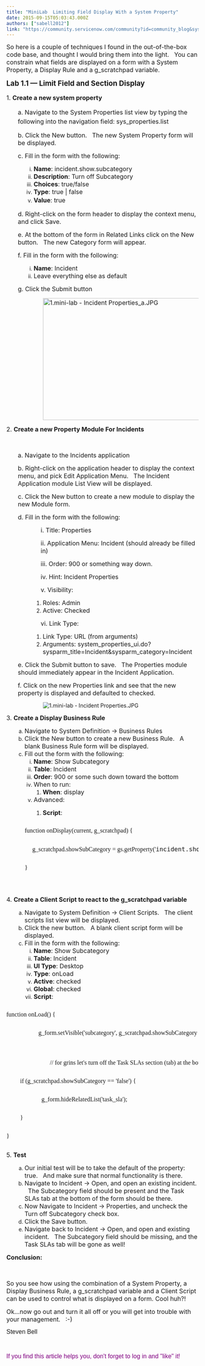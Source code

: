 ```yaml
---
title: "MiniLab  Limiting Field Display With a System Property"
date: 2015-09-15T05:03:43.000Z
authors: ["sabell2012"]
link: "https://community.servicenow.com/community?id=community_blog&sys_id=bf6d6e29dbd0dbc01dcaf3231f9619d2"
---
```

<p style="margin-bottom: .0001pt;"><span style="font-size: 12pt;">So here is a couple of techniques I found in the out-of-the-box code base, and thought I would bring them into the light.   You can constrain what fields are displayed on a form with a System Property, a Display Rule and a g_scratchpad variable.</span></p><p style="margin-bottom: .0001pt;"></p><p style="margin-bottom: .0001pt;"><span><strong style="font-size: 14pt;">Lab 1.1 — Limit Field and Section Display</strong></span></p><p></p><p><span style="line-height: 1.5em; font-size: 12pt;">1. <strong>Create a new system property</strong></span></p><p></p><p style="padding-left: 30px;"><span style="line-height: 1.5em; font-size: 12pt;">a. Navigate to the System Properties list view by typing the following into the navigation field: sys_properties.list</span></p><p style="padding-left: 30px;"><span style="font-size: 12pt;">b. Click the New button.   The new System Property form will be displayed.</span></p><p style="padding-left: 30px;"><span style="font-size: 12pt;">c. Fill in the form with the following:</span></p><ol style="list-style-type: decimal;"><ol style="list-style-type: lower-alpha;"><ol style="list-style-type: lower-roman;"><li><span style="font-size: 12pt;"><strong>Name</strong>: incident.show.subcategory</span></li><li><span style="font-size: 12pt;"><strong>Description</strong>: Turn off Subcategory</span></li><li><span style="font-size: 12pt;"><strong>Choices</strong>: true/false</span></li><li><span style="font-size: 12pt;"><strong>Type</strong>: true | false</span></li><li><span style="line-height: 1.5em; font-size: 12pt;"><strong>Value</strong>: true</span></li></ol></ol></ol><p style="padding-left: 30px;"><span style="font-size: 12pt;">d. Right-click on the form header to display the context menu, and click Save.</span></p><p style="padding-left: 30px;"><span style="font-size: 12pt;">e. At the bottom of the form in Related Links click on the New button.   The new Category form will appear.</span></p><p style="padding-left: 30px;"><span style="font-size: 12pt;">f. Fill in the form with the following:</span></p><ol><ol style="list-style-type: lower-alpha;"><ol style="list-style-type: lower-roman;"><li><span style="font-size: 12pt;"><strong>Name</strong>: Incident</span></li><li><span style="font-size: 12pt;">Leave everything else as default</span></li></ol></ol></ol><p style="padding-left: 30px;"><span style="font-size: 12pt;">g. Click the Submit button</span></p><p style="margin-left: 1.0in; margin-bottom: .0001pt;"></p><p style="margin-left: 1.0in; margin-bottom: .0001pt;"><span style="font-size: 12pt;"><img  alt="1.mini-lab - Incident Properties_a.JPG" class="image-0 jive-image" src="73558c46db9c5704ed6af3231f961960.iix" style="height: 319px; width: 620px;"/></span></p><p style="margin-left: 1.0in; margin-bottom: .0001pt;"></p><p><span style="font-size: 12pt;">2. <strong>Create a new Property Module For Incidents</strong></span></p><p><span style="font-size: 12pt;"><br/></span></p><p style="padding-left: 30px;"><span style="font-size: 12pt;">a. Navigate to the Incidents application</span></p><p style="padding-left: 30px;"><span style="font-size: 12pt;">b. Right-click on the application header to display the context menu, and pick Edit Application Menu.   The Incident Application module List View will be displayed.</span></p><p style="padding-left: 30px;"><span style="font-size: 12pt;">c. Click the New button to create a new module to display the new Module form.</span></p><p style="padding-left: 30px;"><span style="font-size: 12pt;">d. Fill in the form with the following:</span></p><p style="padding-left: 90px;"><span style="font-size: 12pt;">i. Title: Properties</span></p><p style="padding-left: 90px;"><span style="font-size: 12pt;">ii. Application Menu: Incident (should already be filled in)</span></p><p style="padding-left: 90px;"><span style="font-size: 12pt;">iii. Order: 900 or something way down.</span></p><p style="padding-left: 90px;"><span style="font-size: 12pt;">iv. Hint: Incident Properties</span></p><p style="padding-left: 90px;"><span style="font-size: 12pt;">v. Visibility:</span></p><ol><ol style="list-style-type: lower-alpha;"><ol><ol><li><span style="font-size: 12pt;">Roles: Admin</span></li><li><span style="font-size: 12pt;">Active: Checked</span></li></ol></ol></ol></ol><p style="padding-left: 90px;"><span style="font-size: 12pt;">vi. Link Type:</span></p><ol><ol><ol><ol><li><span style="font-size: 12pt;">Link Type: URL (from arguments)</span></li><li><span style="font-size: 12pt;">Arguments: system_properties_ui.do?sysparm_title=Incident&amp;sysparm_category=Incident</span></li></ol></ol></ol></ol><p></p><p style="padding-left: 30px;"><span style="font-size: 12pt;">e. Click the Submit button to save.   The Properties module should immediately appear in the Incident Application.</span></p><p style="padding-left: 30px;"><span style="font-size: 12pt;">f. Click on the new Properties link and see that the new property is displayed and defaulted to checked.</span></p><p style="margin-left: 1.0in; margin-bottom: .0001pt;"></p><p style="margin-left: 1.0in; margin-bottom: .0001pt;"><img  alt="1.mini-lab - Incident Properties.JPG" class="image-0 jive-image" src="1f7467bddb1c5b048c8ef4621f9619fb.iix" style="height: auto;"/></p><p style="margin-left: 1.0in; margin-bottom: .0001pt;"></p><p style="margin-left: 1.0in; margin-bottom: .0001pt;"></p><p><span style="font-size: 12pt;">3. <strong>Create a Display Business Rule</strong></span></p><p></p><ol style="list-style-type: decimal;"><ol style="list-style-type: lower-alpha;"><li><span style="font-size: 12pt;">Navigate to System Definition -&gt; Business Rules</span></li><li><span style="font-size: 12pt;">Click the New button to create a new Business Rule.   A blank Business Rule form will be displayed.</span></li><li><span style="font-size: 12pt;">Fill out the form with the following:</span><ol style="list-style-type: lower-roman;"><li><span style="font-size: 12pt;"><strong>Name</strong>: Show Subcategory</span></li><li><span style="font-size: 12pt;"><strong>Table</strong>: Incident</span></li><li><span style="font-size: 12pt;"><strong>Order</strong>: 900 or some such down toward the bottom</span></li><li><span style="font-size: 12pt;">When to run:</span><ol style="list-style-type: decimal;"><li><span style="font-size: 12pt;"><strong>When</strong>: display</span></li></ol></li><li><span style="font-size: 12pt;">Advanced:</span></li></ol><ul style="list-style-type: disc;"><ol style="list-style-type: decimal;"><li><span style="font-size: 12pt;"><strong>Script</strong>:</span></li></ol></ul></li></ol></ol><p style="margin-left: 2.0in; margin-bottom: .0001pt;"></p><pre __default_attr="javascript" __jive_macro_name="code" class="jive_text_macro jive_macro_code _jivemacro_uid_14422749592767797" jivemacro_uid="_14422749592767797">
<p style="margin-left: .5in; margin-bottom: .0001pt;"><span style="font-family: 'Lucida Console'; font-size: 12pt;">function onDisplay(current, g_scratchpad) {</span></p>
<p style="margin-left: .5in; margin-bottom: .0001pt;"><span style="font-size: 12pt;"><span style="font-family: 'Lucida Console';">     g_scratchpad.showSubCategory = gs.getProperty('</span>incident.show.subcategory<span style="font-family: 'Lucida Console';">', true);</span></span></p>
<p style="margin-left: .5in; margin-bottom: .0001pt;"><span style="font-family: 'Lucida Console'; font-size: 12pt;">}</span></p>
</pre><p><span style="font-size: 12pt;"><br/></span></p><p><span style="font-size: 12pt;">4. <strong>Create a Client Script to react to the g_scratchpad variable</strong></span></p><p></p><ol style="list-style-type: decimal;"><ol style="list-style-type: lower-alpha;"><li><span style="font-size: 12pt;">Navigate to System Definition -&gt; Client Scripts.   The client scripts list view will be displayed.</span></li><li><span style="font-size: 12pt;">Click the new button.   A blank client script form will be displayed.</span></li><li><span style="font-size: 12pt;">Fill in the form with the following:</span><ol style="list-style-type: lower-roman;"><li><span style="font-size: 12pt;"><strong>Name</strong>: Show Subcategory</span></li><li><span style="font-size: 12pt;"><strong>Table</strong>: Incident</span></li><li><span style="font-size: 12pt;"><strong>UI Type</strong>: Desktop</span></li><li><span style="font-size: 12pt;"><strong>Type</strong>: onLoad</span></li><li><span style="font-size: 12pt;"><strong>Active</strong>: checked</span></li><li><span style="font-size: 12pt;"><strong>Global</strong>: checked</span></li><li><span style="font-size: 12pt;"><strong>Script</strong>:</span></li></ol></li></ol></ol><p style="margin-left: 1.5in; margin-bottom: .0001pt;"></p><pre __default_attr="javascript" __jive_macro_name="code" class="jive_text_macro jive_macro_code _jivemacro_uid_14422750405387725" jivemacro_uid="_14422750405387725" modifiedtitle="true">
<p style="margin-bottom: .0001pt;"><span style="font-family: 'Lucida Console'; font-size: 12pt;">function onLoad() {</span></p>
<p style="margin-bottom: .0001pt; text-indent: .5in;"><span style="font-family: 'Lucida Console'; font-size: 12pt;">         g_form.setVisible('subcategory', g_scratchpad.showSubCategory == 'true'); </span></p>
<p style="margin-bottom: .0001pt; text-indent: .5in;"></p>
<p style="margin-bottom: 0.0001pt; text-indent: 0.5in; padding-left: 30px;"><span style="font-family: 'Lucida Console'; font-size: 12pt;">         // for grins let's turn off the Task SLAs section (tab) at the bottom of the form to show it can be done!</span></p>
<p style="margin-bottom: .0001pt;"><span style="font-family: 'Lucida Console'; font-size: 12pt;">         if (g_scratchpad.showSubCategory == 'false') {</span></p>
<p style="margin-bottom: .0001pt;"><span style="font-family: 'Lucida Console'; font-size: 12pt;">                       g_form.hideRelatedList('task_sla');</span></p>
<p style="margin-bottom: .0001pt;"><span style="font-family: 'Lucida Console'; font-size: 12pt;">         }</span></p>
<p style="margin-bottom: .0001pt;"><span style="font-family: 'Lucida Console'; font-size: 12pt;">}</span></p>
</pre><p style="margin-left: .25in; margin-bottom: .0001pt;"></p><p style="margin-left: .25in; margin-bottom: .0001pt;"></p><p><span style="font-size: 12pt;">5. <strong>Test</strong></span></p><p></p><ol style="list-style-type: decimal;"><ol style="list-style-type: lower-alpha;"><li><span style="font-size: 12pt;">Our initial test will be to take the default of the property: true.   And make sure that normal functionality is there.</span></li><li><span style="font-size: 12pt;">Navigate to Incident -&gt; Open, and open an existing incident.   The Subcategory field should be present and the Task SLAs tab at the bottom of the form should be there.</span></li><li><span style="font-size: 12pt;">Now Navigate to Incident -&gt; Properties, and uncheck the Turn off Subcategory check box.</span></li><li><span style="font-size: 12pt;">Click the Save button.</span></li><li><span style="font-size: 12pt;">Navigate back to Incident -&gt; Open, and open and existing incident.   The Subcategory field should be missing, and the Task SLAs tab will be gone as well!</span></li></ol></ol><p style="margin-bottom: .0001pt;"></p><p style="margin-bottom: .0001pt;"></p><p style="margin-bottom: .0001pt;"><span style="font-size: 12pt;"><strong>Conclusion:</strong></span></p><p style="margin-bottom: .0001pt;"><span style="font-size: 12pt;"><br/></span></p><p style="margin-bottom: .0001pt;"><span style="font-size: 12pt;">So you see how using the combination of a System Property, a Display Business Rule, a g_scratchpad variable and a Client Script can be used to control what is displayed on a form. Cool huh?!</span></p><p style="margin-bottom: .0001pt;"></p><p><span style="font-size: 12pt;">Ok…now go out and turn it all off or you will get into trouble with your management.   :-)</span></p><p style="margin-bottom: .0001pt;"></p><p><span style="font-size: 12pt; font-family: arial,helvetica,sans-serif;">Steven Bell</span></p><p><span style="font-size: 12pt; font-family: arial,helvetica,sans-serif;"><br/></span></p><p><span style="color: #800080; font-size: 12pt; font-family: arial, sans-serif;">If you find this article helps you, don't forget to log in and "like" it!</span></p><p></p>